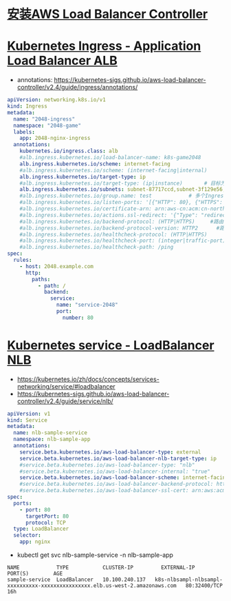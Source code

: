 # [安装AWS Load Balancer Controller](https://docs.aws.amazon.com/zh_cn/eks/latest/userguide/aws-load-balancer-controller.html)

# [Kubernetes Ingress - Application Load Balancer  ALB](https://docs.aws.amazon.com/zh_cn/eks/latest/userguide/alb-ingress.html)
* annotations: https://kubernetes-sigs.github.io/aws-load-balancer-controller/v2.4/guide/ingress/annotations/
```yml
apiVersion: networking.k8s.io/v1
kind: Ingress
metadata:
  name: "2048-ingress"
  namespace: "2048-game"
  labels:
    app: 2048-nginx-ingress
  annotations:
    kubernetes.io/ingress.class: alb
    #alb.ingress.kubernetes.io/load-balancer-name: k8s-game2048
    alb.ingress.kubernetes.io/scheme: internet-facing
    #alb.ingress.kubernetes.io/scheme: (internet-facing|internal)            # internal表示内网alb，internet-facing表示公网alb
    alb.ingress.kubernetes.io/target-type: ip
    #alb.ingress.kubernetes.io/target-type: (ip|instance)       # 目标为Instance，这种类型需配置service为nodePort方式；
    alb.ingress.kubernetes.io/subnets: subnet-87717ccd,subnet-3f129e56,subnet-a7b716dc
    #alb.ingress.kubernetes.io/group.name: test            # 多个Ingress resource配置相同的Ingress Groups，则可以共用同一个ALB负载均衡器,控制器将自动合并同一Ingress Groups中所有ingress的ingress规则,在ingress上定义的大多数注释仅适用于由该入口定义的路径
    #alb.ingress.kubernetes.io/listen-ports: '[{"HTTP": 80}, {"HTTPS": 443}, {"HTTP": 8080}, {"HTTPS": 8443}]'
    #alb.ingress.kubernetes.io/certificate-arn: arn:aws-cn:acm:cn-northwest-1:475810397983:certificate/0d804345-35a8-48b5-89ba-ebfbc7341c63
    #alb.ingress.kubernetes.io/actions.ssl-redirect: '{"Type": "redirect", "RedirectConfig": { "Protocol": "HTTPS", "Port": "443", "StatusCode": "HTTP_301"}}'
    #alb.ingress.kubernetes.io/backend-protocol: (HTTP|HTTPS)     #路由流量到后端应用所用的协议
    #alb.ingress.kubernetes.io/backend-protocol-version: HTTP2      #路由流量到后端应用所用的协议版本，HTTP2/GRPC,默认为HTTP1
    #alb.ingress.kubernetes.io/healthcheck-protocol: (HTTP|HTTPS)
    #alb.ingress.kubernetes.io/healthcheck-port: (integer|traffic-port)
    #alb.ingress.kubernetes.io/healthcheck-path: /ping
spec:
  rules:
    - host: 2048.example.com
      http:
        paths:
          - path: /
            backend:
              service:
                name: "service-2048"
                port:
                  number: 80
```


# [Kubernetes service - LoadBalancer NLB](https://docs.aws.amazon.com/zh_cn/eks/latest/userguide/network-load-balancing.html)
* https://kubernetes.io/zh/docs/concepts/services-networking/service/#loadbalancer
* https://kubernetes-sigs.github.io/aws-load-balancer-controller/v2.4/guide/service/nlb/
```yml
apiVersion: v1
kind: Service
metadata:
  name: nlb-sample-service
  namespace: nlb-sample-app
  annotations:
    service.beta.kubernetes.io/aws-load-balancer-type: external         #创建NLB负载均衡器(AWS Load Balancer Controller)，而不是AWS cloud provider load balancer controller
    service.beta.kubernetes.io/aws-load-balancer-nlb-target-type: ip    #创建NLB ip模式，直接将数据包发到pod的ip地址，如要使用此模式，Kubernetes 集群的联网插件（也就是 适用于 Kubernetes 的 AWS CNI 插件）必须将 ENI 上的第二个 IP 地址作为 Pod IP
    #service.beta.kubernetes.io/aws-load-balancer-type: "nlb"           #nlb创建NLB instance模式, nlb-ip创建NLB ip模式。向后兼容 上面注释将被忽略。本质上NLB instance模式和CLB没有本质区别，网络流量完全相同，均需要将流量先转发到Node port。但是使用NLB ip模式则可以跨过ClusterIP流量直达pod,因此可以通过此模式获取client真实ip地址
    #service.beta.kubernetes.io/aws-load-balancer-internal: "true"          #内部负载均衡器
    service.beta.kubernetes.io/aws-load-balancer-scheme: internet-facing
    #service.beta.kubernetes.io/aws-load-balancer-backend-protocol: https   #指定 Pod 使用哪种协议(https|http|ssl|tcp)
    #service.beta.kubernetes.io/aws-load-balancer-ssl-cert: arn:aws:acm:us-east-1:123456789012:certificate/12345678-1234-1234-1234-123456789012
spec:
  ports:
    - port: 80
      targetPort: 80
      protocol: TCP
  type: LoadBalancer
  selector:
    app: nginx
```

* kubectl get svc nlb-sample-service -n nlb-sample-app
```
NAME            TYPE           CLUSTER-IP         EXTERNAL-IP                                                                    PORT(S)        AGE
sample-service  LoadBalancer   10.100.240.137   k8s-nlbsampl-nlbsampl-xxxxxxxxxx-xxxxxxxxxxxxxxxx.elb.us-west-2.amazonaws.com   80:32400/TCP   16h
```